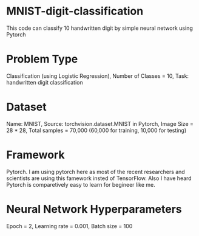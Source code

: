 # MNIST-digit-classification
This code can classify 10 handwritten digit by simple neural network using Pytorch

# Problem Type
Classification (using Logistic Regression), 
Number of Classes = 10,
Task: handwritten digit classification

# Dataset
Name: MNIST, 
Source: torchvision.dataset.MNIST in Pytorch, 
Image Size = 28 * 28, 
Total samples = 70,000 (60,000 for training, 10,000 for testing)

# Framework
Pytorch. I am using pytorch here as most of the recent researchers and scientists are using this famework insted of TensorFlow. Also I have heard Pytorch is comparetively easy to learn for begineer like me.



# Neural Network Hyperparameters
Epoch = 2, 
Learning rate = 0.001,
Batch size = 100
